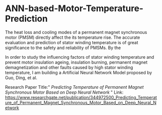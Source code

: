 # ANN-based-Motor-Temperature-Prediction

The heat loss and cooling modes of a permanent magnet synchronous motor (PMSM) directly
affect the its temperature rise. The accurate evaluation and prediction of stator winding temperature
is of great significance to the safety and reliability of PMSMs. By the 

In order to study the influencing factors of stator winding temperature and prevent motor insulation ageing, insulation burning, permanent magnet demagnetization and other faults caused by high stator winding temperature, I am building a Artificial Neural Network Model proposed by Guo, Ding, et al.


Research Paper Title:" *Predicting Temperature of Permanent Magnet Synchronous Motor Based on Deep Neural Network* "
Link: https://www.researchgate.net/publication/344972500_Predicting_Temperature_of_Permanent_Magnet_Synchronous_Motor_Based_on_Deep_Neural_Network

